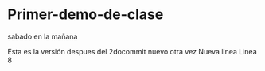 ﻿# Primer-demo-de-clase
sabado en la mañana

Esta es la versión despues del 2docommit
nuevo
otra vez
Nueva linea
Linea 8